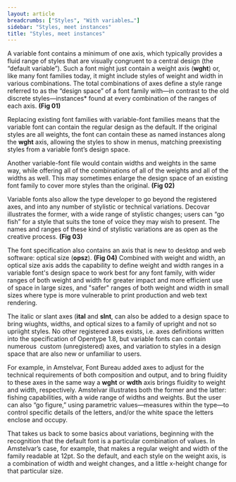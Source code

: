 ```yaml
---
layout: article
breadcrumbs: ["Styles", "With variables…"]
sidebar: "Styles, meet instances"
title: "Styles, meet instances"
---
```

A variable font contains a minimum of one axis, which typically provides a fluid range of styles that are visually congruent to a central design (the “default variable”). Such a font might just contain a weight axis (**wght**) or, like many font families today, it might include styles of weight and width in various combinations. The total combinations of axes define a style range referred to as the “design space” of a font family with—in contrast to the old discrete styles—instances* found at every combination of the ranges of each axis. **(Fig 01)**

Replacing existing font families with variable-font families means that the variable font can contain the regular design as the default. If the original styles are all weights, the font can contain these as named instances along the **wght** axis, allowing the styles to show in menus, matching preexisting styles from a variable font’s design space. 

Another variable-font file would contain widths and weights in the same way, while offering all of the combinations of all of the weights and all of the widths as well. This may sometimes enlarge the design space of an existing font family to cover more styles than the original. **(Fig 02)**

Variable fonts also allow the type developer to go beyond the registered axes, and into any number of stylistic or technical variations. Decovar illustrates the former, with a wide range of stylistic changes; users can “go fish” for a style that suits the tone of voice they may wish to present. The names and ranges of these kind of stylistic variations are as open as the creative process. **(Fig 03)**

The font specification also contains an axis that is new to desktop and web software: optical size (**opsz**). **(Fig 04)**
Combined with weight and width, an optical size axis adds the capability to define weight and width ranges in a variable font's design space to work best for any font family, with wider ranges of both weight and width for greater impact and more efficient use of space in large sizes, and "safer" ranges of both weight and width in small sizes where type is more vulnerable to print production and web text rendering.  

The italic or slant axes (**ital** and **slnt**, can also be added to a design space to bring wiughts, widths, and optical sizes to a family of upright and not so upriight styles. No other registered axes exists, i.e. axes definitions written into the specification of Opentype 1.8, but variable fonts can contain numerous  custom (unregistered) axes, and variation to styles in a design space that are also new or unfamiliar to users. 

For example, in Amstelvar, Font Bureau added axes to adjust for the technical requirements of both composition and output, and to bring fluidity to these axes in the same way a **wght** or **wdth** axis brings fluidity to weight and width, respectively. Amstelvar illustrates both the former and the latter: fishing capabilities, with a wide range of widths and weights. But the user can also “go figure,” using parametric values—measures within the type—to control specific details of the letters, and/or the white space the letters enclose and occupy.

That takes us back to some basics about variations, beginning with the recognition that the default font is a particular combination of values. In Amstelvar’s case, for example, that makes a regular weight and width of the family readable at 12pt. So the default, and each style on the weight axis, is a combination of width and weight changes, and a little x-height change for that particular size.  
